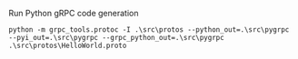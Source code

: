 


Run Python gRPC code generation

```shell
python -m grpc_tools.protoc -I .\src\protos --python_out=.\src\pygrpc --pyi_out=.\src\pygrpc --grpc_python_out=.\src\pygrpc .\src\protos\HelloWorld.proto
```